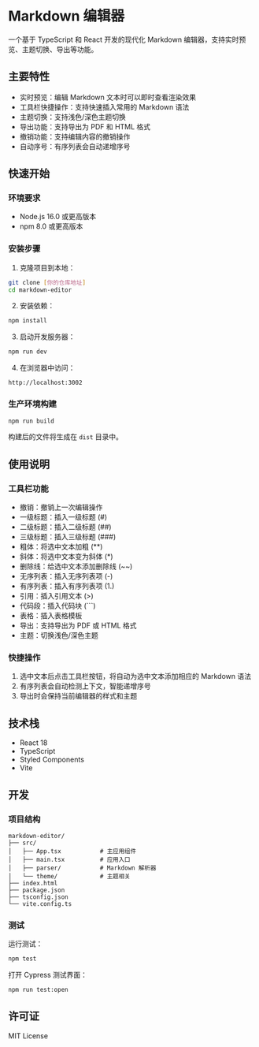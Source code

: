 # Markdown 编辑器

一个基于 TypeScript 和 React 开发的现代化 Markdown 编辑器，支持实时预览、主题切换、导出等功能。

## 主要特性

- 实时预览：编辑 Markdown 文本时可以即时查看渲染效果
- 工具栏快捷操作：支持快速插入常用的 Markdown 语法
- 主题切换：支持浅色/深色主题切换
- 导出功能：支持导出为 PDF 和 HTML 格式
- 撤销功能：支持编辑内容的撤销操作
- 自动序号：有序列表会自动递增序号

## 快速开始

### 环境要求

- Node.js 16.0 或更高版本
- npm 8.0 或更高版本

### 安装步骤

1. 克隆项目到本地：
```bash
git clone [你的仓库地址]
cd markdown-editor
```

2. 安装依赖：
```bash
npm install
```

3. 启动开发服务器：
```bash
npm run dev
```

4. 在浏览器中访问：
```
http://localhost:3002
```

### 生产环境构建

```bash
npm run build
```

构建后的文件将生成在 `dist` 目录中。

## 使用说明

### 工具栏功能

- 撤销：撤销上一次编辑操作
- 一级标题：插入一级标题 (#)
- 二级标题：插入二级标题 (##)
- 三级标题：插入三级标题 (###)
- 粗体：将选中文本加粗 (**)
- 斜体：将选中文本变为斜体 (*)
- 删除线：给选中文本添加删除线 (~~)
- 无序列表：插入无序列表项 (-)
- 有序列表：插入有序列表项 (1.)
- 引用：插入引用文本 (>)
- 代码段：插入代码块 (```)
- 表格：插入表格模板
- 导出：支持导出为 PDF 或 HTML 格式
- 主题：切换浅色/深色主题

### 快捷操作

1. 选中文本后点击工具栏按钮，将自动为选中文本添加相应的 Markdown 语法
2. 有序列表会自动检测上下文，智能递增序号
3. 导出时会保持当前编辑器的样式和主题

## 技术栈

- React 18
- TypeScript
- Styled Components
- Vite

## 开发

### 项目结构

```
markdown-editor/
├── src/
│   ├── App.tsx           # 主应用组件
│   ├── main.tsx          # 应用入口
│   ├── parser/           # Markdown 解析器
│   └── theme/            # 主题相关
├── index.html
├── package.json
├── tsconfig.json
└── vite.config.ts
```

### 测试

运行测试：
```bash
npm test
```

打开 Cypress 测试界面：
```bash
npm run test:open
```

## 许可证

MIT License